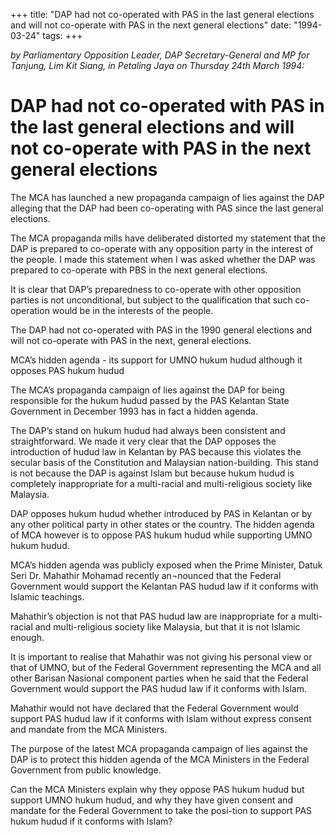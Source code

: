 +++ 
title: "DAP had not co-operated with PAS in the last general elections and will not co-operate with PAS in the next general elections"
date: "1994-03-24"
tags:
+++

_by Parliamentary Opposition Leader, DAP Secretary-General and MP for Tanjung, Lim Kit Siang, in Petaling Jaya on Thursday 24th March 1994:_

# DAP had not co-operated with PAS in the last general elections and will not co-operate with PAS in the next general elections

The MCA has launched a new propaganda campaign of lies against the DAP alleging that the DAP had been co-operating with PAS since the last general elections.</u>

The MCA propaganda mills have deliberated distorted my statement that the DAP is prepared to co-operate with any opposition party in the interest of the people. I made this statement when I was asked whether the DAP was prepared to co-operate with PBS in the next general elections.

It is clear that DAP’s preparedness to co-operate with other opposition parties is not unconditional, but subject to the qualification that such co-operation would be in the interests of the people.

The DAP had not co-operated with PAS in the 1990 general elections and will not co-operate with PAS in the next, general elections.

MCA’s hidden agenda - its support for UMNO hukum hudud although it opposes PAS hukum hudud

The MCA’s propaganda campaign of lies against the DAP for being responsible for the hukum hudud passed by the PAS Kelantan State Government in December 1993 has in fact a hidden agenda.

The DAP’s stand on hukum hudud had always been consistent and straightforward. We made it very clear that the DAP opposes the introduction of hudud law in Kelantan by PAS because this violates the secular basis of the Constitution and Malaysian nation-building. This stand is not because the DAP is against Islam but because hukum hudud is completely inappropriate for a multi-racial and multi-religious society like Malaysia.

DAP opposes hukum hudud whether introduced by PAS in Kelantan or by any other political party in other states or the country. The hidden agenda of MCA however is to oppose PAS hukum hudud while supporting UMNO hukum hudud.

MCA’s hidden agenda was publicly exposed when the Prime Minister, Datuk Seri Dr. Mahathir Mohamad recently an¬nounced that the Federal Government would support the Kelantan PAS hudud law if it conforms with Islamic teachings.

Mahathir’s objection is not that PAS hudud law are inappropriate for a multi-racial and multi-religious society like Malaysia, but that it is not Islamic enough.

It is important to realise that Mahathir was not giving his personal view or that of UMNO, but of the Federal Government representing the MCA and all other Barisan Nasional component parties when he said that the Federal Government would support the PAS hudud law if it conforms with Islam.

Mahathir would not have declared that the Federal Government would support PAS hudud law if it conforms with Islam without express consent and mandate from the MCA Ministers.

The purpose of the latest MCA propaganda campaign of lies against the DAP is to protect this hidden agenda of the MCA Ministers in the Federal Government from public knowledge.

Can the MCA Ministers explain why they oppose PAS hukum hudud but support UMNO hukum hudud, and why they have given consent and mandate for the Federal Government to take the posi-tion to support PAS hukum hudud if it conforms with Islam?
 
